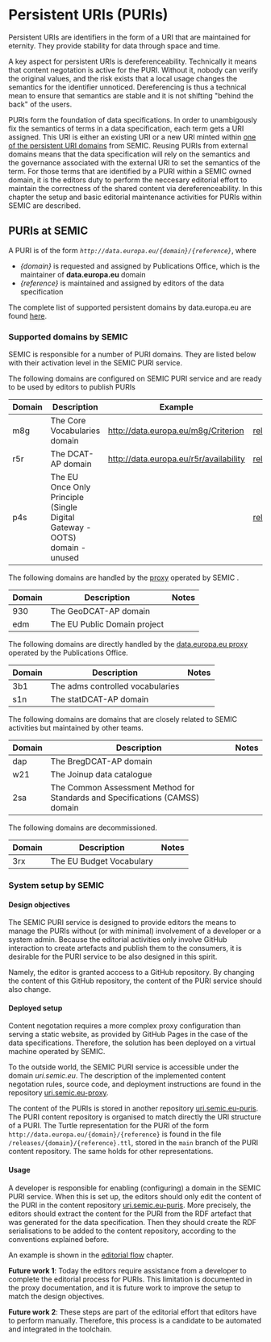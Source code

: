 # Persistent URIs (PURIs)

Persistent URIs are identifiers in the form of a URI that are maintained for eternity. 
They provide stability for data through space and time.

A key aspect for persistent URIs is dereferenceability.
Technically it means that content negotation is active for the PURI.
	Without it, nobody can verify the original values, and the risk exists that a local usage changes the semantics for the identifier unnoticed.
	Dereferencing is thus a technical mean to ensure that semantics are stable and it is not shifting "behind the back" of the users.

PURIs form the foundation of data specifications. 
In order to unambigously fix the semantics of terms in a data specification, each term gets a URI assigned.
This URI is either an existing URI or a new URI minted within [one of the persistent URI domains](#supported-domains-by-semic) from SEMIC.
Reusing PURIs from external domains means that the data specification will rely on the semantics and the governance associated with the external URI to set the semantics of the term.
For those terms that are identified by a PURI within a SEMIC owned domain, it is the editors duty to perform the neccesary editorial effort to maintain the correctness of the shared content via dereferenceability.
In this chapter the setup and basic editorial maintenance activities for PURIs within SEMIC are described.


## PURIs at SEMIC

A PURI is of the form *`http://data.europa.eu/{domain}/{reference}`*, where 

 - *{domain}* is requested and assigned by Publications Office, which is the maintainer of **data.europa.eu** domain
 - *{reference}* is maintained and assigned by editors of the data specification

The complete list of supported persistent domains by data.europa.eu are found [here](https://data.europa.eu/URI.html).

### Supported domains by SEMIC
SEMIC is responsible for a number of PURI domains. 
They are listed below with their activation level in the SEMIC PURI service.


The following domains are configured on SEMIC PURI service and are ready to be used by editors to publish PURIs 

|Domain|Description|Example|Content|
|---|---|---|---|
|m8g| The Core Vocabularies domain | http://data.europa.eu/m8g/Criterion | [releases/m8g](https://github.com/SEMICeu/uri.semic.eu-puris/tree/main/releases/m8g) |
|r5r| The DCAT-AP domain | http://data.europa.eu/r5r/availability | [releases/r5r](https://github.com/SEMICeu/uri.semic.eu-puris/tree/main/releases/r5r) |
|p4s| The EU Once Only Principle (Single Digital Gateway - OOTS) domain - unused | | [releases/p4s](https://github.com/SEMICeu/uri.semic.eu-puris/tree/main/releases/p4s) |

The following domains are handled by the [proxy](https://github.com/SEMICeu/uri.semic.eu-proxy) operated by SEMIC .

|Domain|Description| Notes |
| --- | --- | --- | 
|930| The GeoDCAT-AP domain | | 
|edm| The EU Public Domain project  | |

The following domains are directly handled by the [data.europa.eu proxy](http://data.europa.eu) operated by the Publications Office.

|Domain|Description| Notes |
| --- | --- | --- | 
|3b1| The adms controlled vocabularies | |
|s1n| The statDCAT-AP domain | | 

The following domains are domains that are closely related to SEMIC activities but maintained by other teams.

|Domain|Description| Notes |
| --- | --- | --- | 
|dap| The BregDCAT-AP domain | |
|w21| The Joinup data catalogue | |
|2sa| The Common Assessment Method for Standards and Specifications (CAMSS) domain | |


The following domains are decommissioned.

|Domain|Description| Notes |
| --- | --- | --- | 
| 3rx | The EU Budget Vocabulary | |


### System setup by SEMIC

#### Design objectives

The SEMIC PURI service is designed to provide editors the means to manage the PURIs without (or with minimal) involvement of a developer or a system admin.
Because the editorial activities only involve GitHub interaction to create artefacts and publish them to the consumers, it is desirable for the PURI service to be also designed in this spirit.

Namely, the 	editor is granted acccess to a GitHub repository. 
By changing the content of this GitHub repository, the content of the PURI service should also change.



#### Deployed setup

Content negotation requires a more complex proxy configuration than serving a static website, as provided by GitHub Pages in the case of the data specifications.
Therefore, the solution has been deployed on a virtual machine operated by SEMIC. 

To the outside world, the SEMIC PURI service is accessible under the domain *uri.semic.eu*.
The description of the implemented content negotation rules, source code, and deployment instructions are found in the repository [uri.semic.eu-proxy](https://github.com/SEMICeu/uri.semic.eu-proxy). 

The content of the PURIs is stored in another repository [uri.semic.eu-puris](https://github.com/SEMICeu/uri.semic.eu-puris). 
The PURI content repository is organised to match directly the URI structure of a PURI.
The Turtle representation for the PURI of the form `http://data.europa.eu/{domain}/{reference}` is found in the file `/releases/{domain}/{reference}.ttl`, stored in the `main` branch of the PURI content repository.
The same holds for other representations.


#### Usage 

A developer is responsible for enabling (configuring) a domain in the SEMIC PURI service. 
When this is set up, the editors should only edit the content of the PURI in the content repository [uri.semic.eu-puris](https://github.com/SEMICeu/uri.semic.eu-puris). 
More precisely, the editors should extract the content for the PURI from the RDF artefact that was generated for the data specification.
Then they should create the RDF serialisations to be added to the content repository, according to the conventions explained before.

An example is shown in the [editorial flow](./editorial_flow.md#part-3-publish-the-result--video-) chapter.


**Future work 1**: Today the editors require assistance from a developer to complete the editorial process for PURIs.
This limitation is documented in the proxy documentation, and it is future work to improve the setup to match the design objectives.


**Future work 2**: These steps are part of the editorial effort that editors have to perform manually.
Therefore, this process is a candidate to be automated and integrated in the toolchain.









